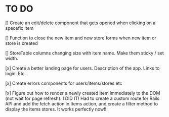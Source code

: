 # TO DO 

[] Create an edit/delete component that gets opened when clicking on a specefic item

[] Function to close the new item and new store forms when new item or store is created

[] StoreTable columns changing size with item name. Make them sticky / set width.

[x] Create a better landing page for users. Description of the app. Links to login. Etc.

[x] Create errors components for users/items/stores etc

[x] Figure out how to render a newly created Item immediately to the DOM (not wait for page refresh).
    I DID IT! Had to create a custom route for Rails API and add the fetch action in Items action, and 
    create a filter method to display the items stores. It works perfectly now!!!